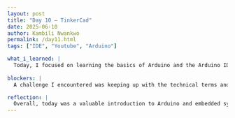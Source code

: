 ```yaml
---
layout: post
title: "Day 10 – TinkerCad"
date: 2025-06-10
author: Kambili Nwankwo
permalink: /day11.html
tags: ["IDE", "Youtube", "Arduino"]

what_i_learned: |
  Today, I focused on learning the basics of Arduino and the Arduino IDE by watching tutorial videos. I learned how the IDE is used to write, compile, and upload code to microcontrollers like the ESP32. I got familiar with concepts such as digital and analog pins, setting up the board and port, and using the Serial Monitor to view output. The videos explained how sensors like ultrasonic and gas sensors communicate with the board. I also learned about libraries and how they simplify code for different components. This gave me a foundational understanding of how embedded systems collect and process real-world data.
  
blockers: |
  A challenge I encountered was keeping up with the technical terms and wiring explanations in the videos. Sometimes, the instructors moved quickly or skipped beginner steps, so I had to pause, rewatch, and take notes to fully understand the setup.

reflection: |
  Overall, today was a valuable introduction to Arduino and embedded systems. Even though I haven’t started hands-on testing yet, watching the tutorials helped me visualize how each component fits into the bigger picture of our smart waste bin system. I now have a better grasp of how the ESP32 will interact with sensors and why the IDE is essential for programming and debugging. It also made me realize the importance of consistent learning and documentation as I prepare to write and upload my own code. I feel more prepared to start experimenting with the hardware in the coming days.
---
```

